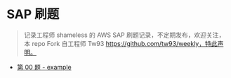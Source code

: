 # SAP 刷题

> 记录工程师 shameless 的 AWS SAP 刷题记录，不定期发布，欢迎关注，本 repo Fork 自工程师 Tw93 https://github.com/tw93/weekly，特此声明。


* [第 00 题 - example](https://sap.shameless.top/posts/00-example)
